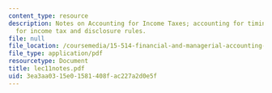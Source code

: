 ```yaml
---
content_type: resource
description: Notes on Accounting for Income Taxes; accounting for timing differences
  for income tax and disclosure rules.
file: null
file_location: /coursemedia/15-514-financial-and-managerial-accounting-summer-2003/3ea3aa0315e01581408fac227a2d0e5f_lec11notes.pdf
file_type: application/pdf
resourcetype: Document
title: lec11notes.pdf
uid: 3ea3aa03-15e0-1581-408f-ac227a2d0e5f
---
```

